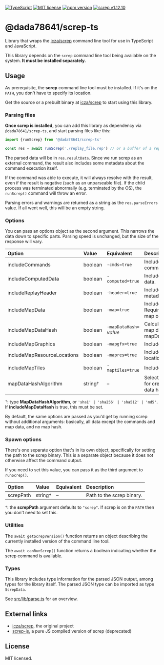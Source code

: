 [![TypeScript](https://img.shields.io/badge/TypeScript-3178C6?logo=typescript&logoColor=fff)](https://www.typescriptlang.org/) [![MIT license](https://img.shields.io/badge/license-MIT-brightgreen.svg)](https://opensource.org/licenses/MIT) [![npm version](https://badge.fury.io/js/@dada78641%2Fscrep-ts.svg)](https://badge.fury.io/js/@dada78641%2Fscrep-ts) [![screp v1.12.10](https://img.shields.io/badge/screp-v1.12.10-orange)](https://www.npmjs.com/package/screp-js)

# @dada78641/screp-ts

Library that wraps the [icza/screp](https://github.com/icza/screp) command line tool for use in TypeScript and JavaScript.

This library depends on the `screp` command line tool being available on the system. **It must be installed separately.**

## Usage

As prerequisite, the **screp** command line tool must be installed. If it's on the `PATH`, you don't have to specify its location.

Get the source or a prebuilt binary at [icza/screp](https://github.com/icza/screp) to start using this library.

### Parsing files

**Once screp is installed,** you can add this library as dependency via `@dada78641/screp-ts`, and start parsing files like this:

```ts
import {runScrep} from '@dada78641/screp-ts'

const res = await runScrep('./replay_file.rep') // or a buffer of a replay file
```

The parsed data will be in `res.resultData`. Since we run screp as an external command, the result also includes some metadata about the command execution itself.

If the command was able to execute, it will always resolve with the result, even if the result is negative (such as an unparseable file). If the child process was terminated abnormally (e.g. terminated by the OS), the `runScrep()` command will throw an error.

Parsing errors and warnings are returned as a string as the `res.parseErrors` value. If all went well, this will be an empty string.

### Options

You can pass an options object as the second argument. This narrows the data down to specific parts. Parsing speed is unchanged, but the size of the response will vary.

| Option | Value | Equivalent | Description |
|:-------|:-------|:-------|:-------|
| includeCommands | boolean | `-cmds=true` | Includes in-game commands. |
| includeComputedData | boolean | `-computed=true` | Includes computed data. |
| includeReplayHeader | boolean | `-header=true` | Includes replay metadata information. |
| includeMapData | boolean | `-map=true` | Includes map data. Required for the other map options. |
| includeMapDataHash | boolean | `-mapDataHash=` *value* | Calculates a hash of the map data. Requires mapDataHashAlgorithm. |
| includeMapGraphics | boolean | `-mapgfx=true` | Includes map graphics. |
| includeMapResourceLocations | boolean | `-mapres=true` | Includes resource locations. |
| includeMapTiles | boolean | `-maptiles=true` | Includes map tile data. |
| mapDataHashAlgorithm | string† | – | Selects the algorithm for creating the map data hash. |

†: type **MapDataHashAlgorithm**, or `'sha1' | 'sha256' | 'sha512' | 'md5'`. If **includeMapDataHash** is true, this must be set.

By default, the same options are passed as you'd get by running screp without additional arguments: basically, all data except the commands and map data, and no map hash.

### Spawn options

There's one separate option that's in its own object, specifically for setting the path to the screp binary. This is a separate object because it does not otherwise affect the command output.

If you need to set this value, you can pass it as the third argument to `runScrep()`.

| Option | Value | Equivalent | Description |
|:-------|:-------|:-------|:-------|
| screpPath | string† | – | Path to the screp binary. |

†: the **screpPath** argument defaults to `"screp"`. If screp is on the `PATH` then you don't need to set this.

### Utilities

The `await getScrepVersion()` function returns an object describing the currently installed version of the command line tool.

The `await canRunScrep()` function returns a boolean indicating whether the screp command is available.

### Types

This library includes type information for the parsed JSON output, among types for the library itself. The parsed JSON type can be imported as type `ScrepData`.

See [src/lib/parse.ts](src/lib/parse.ts) for an overview.

## External links

* [icza/screp](https://github.com/icza/screp), the original project
* [screp-js](https://www.npmjs.com/package/screp-js), a pure JS compiled version of screp (deprecated)

## License

MIT licensed.
